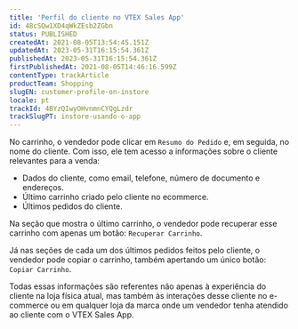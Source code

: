 ```yaml
---
title: 'Perfil do cliente no VTEX Sales App'
id: 48cSQw1XD4qWkZEsb2ZGbn
status: PUBLISHED
createdAt: 2021-08-05T13:54:45.151Z
updatedAt: 2023-05-31T16:15:54.361Z
publishedAt: 2023-05-31T16:15:54.361Z
firstPublishedAt: 2021-08-05T14:46:16.599Z
contentType: trackArticle
productTeam: Shopping
slugEN: customer-profile-on-instore
locale: pt
trackId: 4BYzQIwyOHvnmnCYQgLzdr
trackSlugPT: instore-usando-o-app
---
```


No carrinho, o vendedor pode clicar em `Resumo do Pedido` e, em seguida, no nome do cliente. Com isso, ele tem acesso a informações sobre o cliente relevantes para a venda:

- Dados do cliente, como email, telefone, número de documento e endereços.
- Último carrinho criado pelo cliente no ecommerce.
- Últimos pedidos do cliente.

Na seção que mostra o último carrinho, o vendedor pode recuperar esse carrinho com apenas um botão: `Recuperar Carrinho`.

Já nas seções de cada um dos últimos pedidos feitos pelo cliente, o vendedor pode copiar o carrinho, também apertando um único botão: `Copiar Carrinho`.

Todas essas informações são referentes não apenas à experiência do cliente na loja física atual, mas também às interações desse cliente no e-commerce ou em qualquer loja da marca onde um vendedor tenha atendido ao cliente com o VTEX Sales App.
